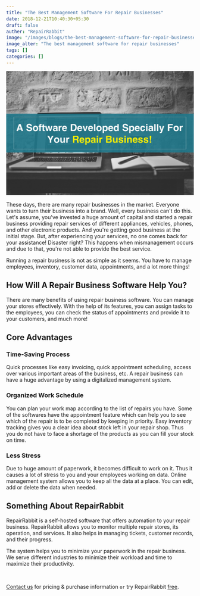 ```yaml
---
title: "The Best Management Software For Repair Businesses"
date: 2018-12-21T10:40:30+05:30
draft: false
auther: "RepairRabbit"
image: "/images/blogs/the-best-management-software-for-repair-businesses-min.jpg"
image_alter: "The best management software for repair businesses"
tags: []
categories: []
---
```


<img src="/images/blogs/the-best-management-software-for-repair-businesses-min.jpg" alt="The best management software for repair businesses"/>

These days, there are many repair businesses in the market. Everyone wants to turn their business into a brand. Well, every business can't do this. Let's assume, you've invested a huge amount of capital and started a repair business providing repair services of different appliances, vehicles, phones, and other electronic products. And you're getting good business at the initial stage. But, after experiencing your services, no one comes back for your assistance! Disaster right? This happens when mismanagement occurs and due to that, you're not able to provide the best service.

Running a repair business is not as simple as it seems. You have to manage employees, inventory, customer data, appointments, and a lot more things!

## How Will A Repair Business Software Help You?

There are many benefits of using repair business software. You can manage your stores effectively. With the help of its features, you can assign tasks to the employees, you can check the status of appointments and provide it to your customers, and much more!

## Core Advantages

### Time-Saving Process

Quick processes like easy invoicing, quick appointment scheduling, access over various important areas of the business, etc. A repair business can have a huge advantage by using a digitalized management system.

### Organized Work Schedule 

You can plan your work map according to the list of repairs you have. Some of the softwares have the appointment feature which can help you to see which of the repair is to be completed by keeping in priority. Easy inventory tracking gives you a clear idea about stock left in your repair shop. Thus you do not have to face a shortage of the products as you can fill your stock on time.

### Less Stress 

Due to huge amount of paperwork, it becomes difficult to work on it. Thus it causes a lot of stress to you and your employees working on data. Online management system allows you to keep all the data at a place. You can edit, add or delete the data when needed.

## Something About RepairRabbit

RepairRabbit is a self-hosted software that offers automation to your repair business. RepairRabbit allows you to monitor multiple repair stores, its operation, and services. It also helps in managing tickets, customer records, and their progress.

The system helps you to minimize your paperwork in the repair business. We serve different industries to minimize their workload and time to maximize their productivity.

<br>

<a href="mailto:sales@repairrabbit.co?subject=Query of RepairRabbit" target="_blank">Contact us</a> for pricing & purchase information `or` try RepairRabbit <a href="https://demo.repairrabbit.co/admin" rel="noopener" target="_blank" title="RepairRabbit Demo">free</a>.

<br>




